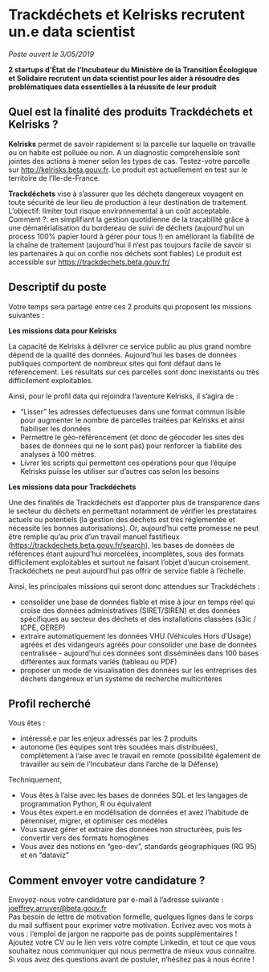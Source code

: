 # Trackdéchets et Kelrisks recrutent un.e data scientist 

_Poste ouvert le 3/05/2019_

**2 startups d'État de l’Incubateur du Ministère de la Transition Écologique et Solidaire recrutent un data scientist pour les aider à résoudre des problématiques data essentielles à la réussite de leur produit**

## Quel est la finalité des produits Trackdéchets et Kelrisks ?

**Kelrisks** permet de savoir rapidement si la parcelle sur laquelle on travaille ou on habite est polluée ou non. A un diagnostic compréhensible sont jointes des actions à mener selon les types de cas. Testez-votre parcelle sur http://kelrisks.beta.gouv.fr.
Le produit est actuellement en test sur le territoire de l’Ile-de-France.

**Trackdéchets** vise à s’assurer que les déchets dangereux voyagent en toute sécurité de leur lieu de production à leur destination de traitement. L’objectif: limiter tout risque environnemental à un coût acceptable. Comment ?: 
en simplifiant la gestion quotidienne de la traçabilité grâce à une dématérialisation du bordereau de suivi de déchets (aujourd’hui un process 100% papier lourd à gérer pour tous !)
en améliorant la fiabilité de la chaîne de traitement (aujourd’hui il n’est pas toujours facile de savoir si les partenaires à qui on confie nos déchets sont fiables)
Le produit est accessible sur https://trackdechets.beta.gouv.fr/

## Descriptif du poste

Votre temps sera partagé entre ces 2 produits qui proposent les missions suivantes :

**Les missions data pour Kelrisks**

La capacité de Kelrisks à délivrer ce service public au plus grand nombre dépend de la qualité des données. Aujourd’hui les bases de données publiques comportent de nombreux sites qui font défaut dans le référencement. Les résultats sur ces parcelles sont donc inexistants ou très difficilement exploitables.

Ainsi, pour le profil data qui rejoindra l’aventure Kelrisks, il s’agira de :
- “Lisser” les adresses défectueuses dans une format commun lisible pour augmenter le nombre de parcelles traitées par Kelrisks et ainsi fiabiliser les données
- Permettre le géo-référencement (et donc de géocoder les sites des bases de données qui ne le sont pas) pour renforcer la fiabilité des analyses à 100 mètres.
- Livrer les scripts qui permettent ces opérations pour que l’équipe Kelrisks puisse les utiliser sur d’autres cas selon les besoins

**Les missions data pour Trackdéchets**

Une des finalités de Trackdéchets est d’apporter plus de transparence dans le secteur du déchets en permettant notamment de vérifier les prestataires actuels ou potentiels (la gestion des déchets est très réglementée et nécessite les bonnes autorisations). Or, aujourd’hui cette promesse ne peut être remplie qu’au prix d’un travail manuel fastifieux (https://trackdechets.beta.gouv.fr/search), les bases de données de références étant aujourd’hui morcelées, incomplètes, sous des formats difficilement exploitables et surtout ne faisant l’objet d’aucun croisement. Trackdéchets ne peut aujourd’hui pas offrir de service fiable à l’échelle. 

Ainsi, les principales missions qui seront donc attendues sur Trackdéchets : 

- consolider une base de données fiable et mise à jour en temps réel qui croise des données administratives (SIRET/SIREN) et des données spécifiques au secteur des déchets et des installations classées (s3ic / ICPE, GEREP)
- extraire automatiquement les données VHU (Véhicules Hors d’Usage) agréés et des vidangeurs agréés pour consolider une  base de données centralisée - aujourd’hui ces données sont disséminées dans 100 bases différentes aux formats variés (tableau ou PDF)
- proposer un mode de visualisation des données sur les entreprises des déchets dangereux et un système de recherche multicritères


## Profil recherché

Vous êtes :

- intéressé.e par les enjeux adressés par les 2 produits
- autonome (les équipes sont très soudées mais distribuées), complètement à l’aise avec le travail en remote (possibilité également de travailler au sein de l’Incubateur dans l’arche de la Défense)

Techniquement, 
- Vous êtes à l’aise avec les bases de données SQL et les langages de programmation Python, R ou équivalent
- Vous êtes expert.e en modélisation de données et avez l’habitude de pérenniser, migrer, et optimiser ces modèles
- Vous savez gérer et extraire des données non structurées, puis les convertir vers des formats homogènes
- Vous avez des notions en “geo-dev”, standards géographiques (RG 95) et en “dataviz”

## Comment envoyer votre candidature ?

Envoyez-nous votre candidature par e-mail à l’adresse suivante : joeffrey.arruyer@beta.gouv.fr  
Pas besoin de lettre de motivation formelle, quelques lignes dans le corps du mail suffisent pour exprimer votre motivation. Écrivez avec vos mots à vous : l’emploi de jargon ne rapporte pas de points supplémentaires ! Ajoutez votre CV ou le lien vers votre compte Linkedin, et tout ce que vous souhaitez nous communiquer qui nous permettra de mieux vous connaître.
Si vous avez des questions avant de postuler, n’hésitez pas à nous écrire !
